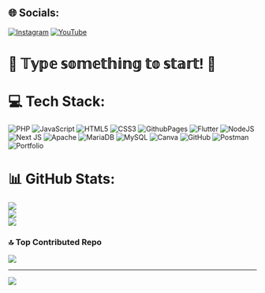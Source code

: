 
## 🌐 Socials:
[![Instagram](https://img.shields.io/badge/Instagram-%23E4405F.svg?logo=Instagram&logoColor=white)](https://instagram.com/@rilloxygen) [![YouTube](https://img.shields.io/badge/YouTube-%23FF0000.svg?logo=YouTube&logoColor=white)](https://youtube.com/@https://www.youtube.com/@NasaiGhuril) 

# 🚀 **𝕋𝕪𝕡𝕖 𝕤𝕠𝕞𝕖𝕥𝕙𝕚𝕟𝕘 𝕥𝕠 𝕤𝕥𝕒𝕣𝕥!** 🚀

# 💻 Tech Stack:
![PHP](https://img.shields.io/badge/php-%23777BB4.svg?style=for-the-badge&logo=php&logoColor=white) ![JavaScript](https://img.shields.io/badge/javascript-%23323330.svg?style=for-the-badge&logo=javascript&logoColor=%23F7DF1E) ![HTML5](https://img.shields.io/badge/html5-%23E34F26.svg?style=for-the-badge&logo=html5&logoColor=white) ![CSS3](https://img.shields.io/badge/css3-%231572B6.svg?style=for-the-badge&logo=css3&logoColor=white) ![GithubPages](https://img.shields.io/badge/github%20pages-121013?style=for-the-badge&logo=github&logoColor=white) ![Flutter](https://img.shields.io/badge/Flutter-%2302569B.svg?style=for-the-badge&logo=Flutter&logoColor=white) ![NodeJS](https://img.shields.io/badge/node.js-6DA55F?style=for-the-badge&logo=node.js&logoColor=white) ![Next JS](https://img.shields.io/badge/Next-black?style=for-the-badge&logo=next.js&logoColor=white) ![Apache](https://img.shields.io/badge/apache-%23D42029.svg?style=for-the-badge&logo=apache&logoColor=white) ![MariaDB](https://img.shields.io/badge/MariaDB-003545?style=for-the-badge&logo=mariadb&logoColor=white) ![MySQL](https://img.shields.io/badge/mysql-4479A1.svg?style=for-the-badge&logo=mysql&logoColor=white) ![Canva](https://img.shields.io/badge/Canva-%2300C4CC.svg?style=for-the-badge&logo=Canva&logoColor=white) ![GitHub](https://img.shields.io/badge/github-%23121011.svg?style=for-the-badge&logo=github&logoColor=white) ![Postman](https://img.shields.io/badge/Postman-FF6C37?style=for-the-badge&logo=postman&logoColor=white) ![Portfolio](https://img.shields.io/badge/Portfolio-%23000000.svg?style=for-the-badge&logo=firefox&logoColor=#FF7139)
# 📊 GitHub Stats:
![](https://github-readme-stats.vercel.app/api?username=ghuril&theme=dark&hide_border=false&include_all_commits=false&count_private=false)<br/>
![](https://github-readme-streak-stats.herokuapp.com/?user=ghuril&theme=dark&hide_border=false)<br/>
![](https://github-readme-stats.vercel.app/api/top-langs/?username=ghuril&theme=dark&hide_border=false&include_all_commits=false&count_private=false&layout=compact)

### 🔝 Top Contributed Repo
![](https://github-contributor-stats.vercel.app/api?username=ghuril&limit=5&theme=shadow_blue&combine_all_yearly_contributions=true)

---
[![](https://visitcount.itsvg.in/api?id=ghuril&icon=4&color=13)](https://visitcount.itsvg.in)

<!-- Proudly created with GPRM ( https://gprm.itsvg.in ) -->
